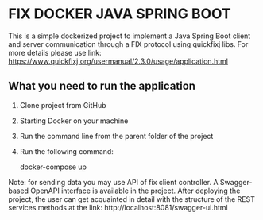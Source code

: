 # FIX DOCKER JAVA SPRING BOOT

This is a simple dockerized project to implement a Java Spring Boot client and server communication through a FIX protocol using quickfixj libs. For more details please use link: https://www.quickfixj.org/usermanual/2.3.0/usage/application.html

## What you need to run the application
1. Clone project from GitHub
2. Starting Docker on your machine
3. Run the command line from the parent folder of the project
4. Run the following command:

	docker-compose up

Note: for sending data you may use API of fix client controller. A Swagger-based OpenAPI interface is available in the project. After deploying the project, the user can get acquainted in detail with the structure of the REST services methods at the link: http://localhost:8081/swagger-ui.html